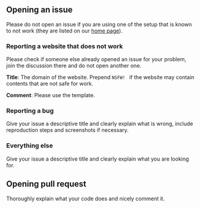 ## Opening an issue

Please do not open an issue if you are using one of the setup that is known to not work 
(they are listed on our [home page](https://jspenguin2017.github.io/AdBlockProtector/)). 

### Reporting a website that does not work

Please check if someone else already opened an issue for your problem, join the discussion there and do not open another one. 

**Title**: The domain of the website. Prepend `NSFW! ` if the website may contain contents that are not safe for work. 

**Comment**: Please use the template. 

### Reporting a bug

Give your issue a descriptive title and clearly explain what is wrong, include reproduction steps and screenshots if necessary. 

### Everything else

Give your issue a descriptive title and clearly explain what you are looking for. 

## Opening pull request

Thoroughly explain what your code does and nicely comment it. 
